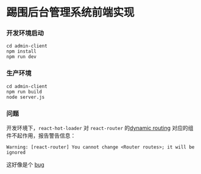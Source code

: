 # 踢围后台管理系统前端实现

### 开发环境启动

```
cd admin-client
npm install
npm run dev
```

### 生产环境

```
cd admin-client
npm run build
node server.js
```

### 问题

开发环境下，`react-hot-loader` 对 `react-router` 的[dynamic routing](https://github.com/ReactTraining/react-router/blob/master/docs/guides/DynamicRouting.md) 对应的组件不起作用，报告警告信息：

```
Warning: [react-router] You cannot change <Router routes>; it will be ignored
```

这好像是个 [bug](https://github.com/gaearon/react-hot-loader/issues/288)
